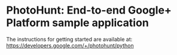 # PhotoHunt: End-to-end Google+ Platform sample application

The instructions for getting started are available at:
https://developers.google.com/+/photohunt/python
